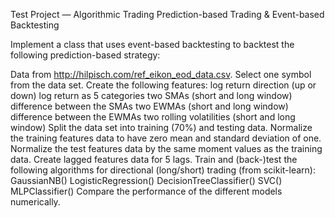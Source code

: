 Test Project — Algorithmic Trading
Prediction-based Trading & Event-based Backtesting

Implement a class that uses event-based backtesting to backtest the following prediction-based strategy:

Data from http://hilpisch.com/ref_eikon_eod_data.csv.
Select one symbol from the data set.
Create the following features:
log return
direction (up or down)
log return as 5 categories
two SMAs (short and long window)
difference between the SMAs
two EWMAs (short and long window)
difference between the EWMAs
two rolling volatilities (short and long window)
Split the data set into training (70%) and testing data.
Normalize the training features data to have
zero mean and
standard deviation of one.
Normalize the test features data by the same moment values as the training data.
Create lagged features data for 5 lags.
Train and (back-)test the following algorithms for directional (long/short) trading (from scikit-learn):
GaussianNB()
LogisticRegression()
DecisionTreeClassifier()
SVC()
MLPClassifier()
Compare the performance of the different models numerically.
